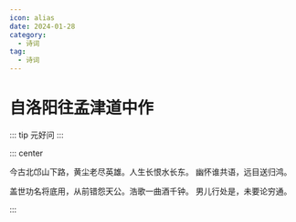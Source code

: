 ```yaml
---
icon: alias
date: 2024-01-28
category:
  - 诗词
tag:
  - 诗词
---
```


# 自洛阳往孟津道中作

<!-- more -->

::: tip
元好问
:::


::: center

今古北邙山下路，黄尘老尽英雄。人生长恨水长东。 幽怀谁共语，远目送归鸿。

盖世功名将底用，从前错怨天公。浩歌一曲酒千钟。 男儿行处是，未要论穷通。

:::